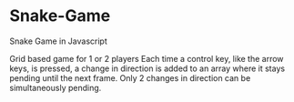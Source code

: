 # Snake-Game

Snake Game in Javascript

Grid based game for 1 or 2 players
Each time a control key, like the arrow keys, is pressed, a change in direction is added to an array where it stays pending until the next frame. Only 2 changes in direction can be simultaneously pending.
